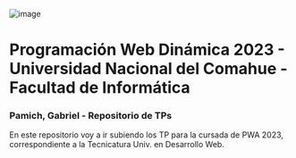 ![image](https://user-images.githubusercontent.com/79814537/227503253-efff5b8d-79b8-4a2b-9e76-79800998b4d5.png)

# Programación Web Dinámica 2023 - Universidad Nacional del Comahue - Facultad de Informática



### Pamich, Gabriel - Repositorio de TPs
En este repositorio voy a ir subiendo los TP para la cursada de PWA 2023, correspondiente a la Tecnicatura Univ. en Desarrollo Web.
